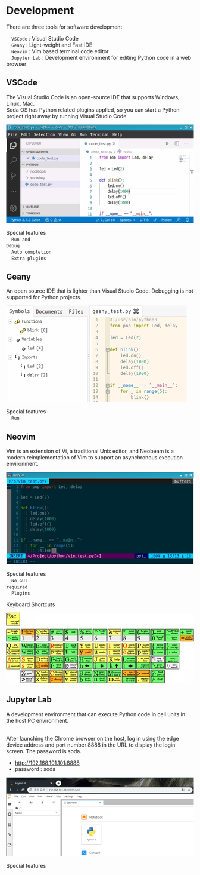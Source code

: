 <h1> Development </h1>
There are three tools for software development<br>

&emsp;<code class="code_accent">VSCode</code> : Visual Studio Code<br>
&emsp;<code class="code_accent">Geany</code> : Light-weight and Fast IDE<br>
&emsp;<code class="code_accent">Neovim</code> : Vim based terminal code editor<br>
&emsp;<code class="code_accent">Jupyter Lab</code> : Development environment for editing Python code in a web browser<br>

## <h2>VSCode</h2>
The Visual Studio Code is an open-source IDE that supports Windows, Linux, Mac. <br>
Soda OS has Python related plugins applied, so you can start a Python project right away by running Visual Studio Code.

![vscode](./picture/vscode.png)

Special features<br>
&emsp;<code class="code_accent">Run and Debug</code><br>
&emsp;<code class="code_accent">Auto completion</code><br>
&emsp;<code class="code_accent">Extra plugins</code><br>

## <h2>Geany</h2>
An open source IDE that is lighter than Visual Studio Code. Debugging is not supported for Python projects.

![geany](./picture/geany.png)

Special features<br>
&emsp;<code class="code_accent">Run</code><br>

## <h2>Neovim</h2>
Vim is an extension of Vi, a traditional Unix editor, and Neobeam is a modern reimplementation of Vim to support an asynchronous execution environment.

![neovim](./picture/neovim.png)

Special features<br>
&emsp;<code class="code_accent">No GUI required</code><br>
&emsp;<code class="code_accent">Plugins</code><br>

Keyboard Shortcuts<br>

![neovim shortcuts](./picture/neovim_shortcuts.png)

## <h2>Jupyter Lab</h2>
A development environment that can execute Python code in cell units in the host PC environment.<br><br>

After launching the Chrome browser on the host, log in using the edge device address and port number 8888 in the URL to display the login screen. The password is soda.<br>
- http://192.168.101.101:8888
- password : soda

![jupyter lab](./picture/jupyter_lab.png)

Special features<br>
&emsp;<code class="code_accent"></code><br>
&emsp;<code class="code_accent"></code><br>
